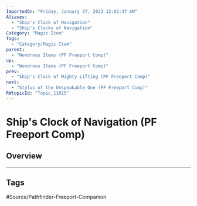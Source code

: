 ```yaml
---
ImportedOn: "Friday, January 27, 2023 12:02:47 AM"
Aliases:
  - "Ship's Clock of Navigation"
  - "Ship's Clocks of Navigation"
Category: "Magic Item"
Tags:
  - "Category/Magic-Item"
parent:
  - "Wondrous Items (PF Freeport Comp)"
up:
  - "Wondrous Items (PF Freeport Comp)"
prev:
  - "Ship's Clock of Mighty Lifting (PF Freeport Comp)"
next:
  - "Stylus of the Unspeakable One (PF Freeport Comp)"
RWtopicId: "Topic_11025"
---
```

# Ship's Clock of Navigation (PF Freeport Comp)
## Overview

---
## Tags
#Source/Pathfinder-Freeport-Companion

